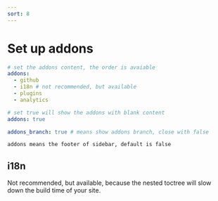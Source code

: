 ```yaml
---
sort: 8
---
```


# Set up addons

```yml
# set the addons content, the order is avaiable
addons:
  - github
  - i18n # not recommended, but available
  - plugins
  - analytics

# set true will show the addons with blank content
addons: true

addons_branch: true # means show addons branch, close with false
```

```tip
addons means the footer of sidebar, default is false
```

## i18n
Not recommended, but available, because the nested toctree will slow down the build time of your site.
